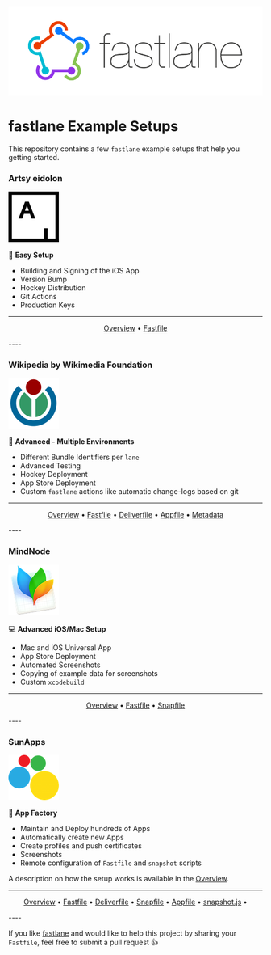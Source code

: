 <h3 align="center">
  <img src="Logos/fastlane_text.png" alt="fastlane Logo" />
</h3>

fastlane Example Setups
=======================

This repository contains a few `fastlane` example setups that help you getting started.

### Artsy eidolon
![Artsy](Logos/Artsy.png)

:green_heart: **Easy Setup**

- Building and Signing of the iOS App
- Version Bump
- Hockey Distribution
- Git Actions
- Production Keys

----

<p align="center">
  <a href="/Artsy/eidolon">Overview</a> &bull; 
  <a href="/Artsy/eidolon/Fastfile">Fastfile</a>
</p>
----

### Wikipedia by Wikimedia Foundation
![Wikmedia Logo](Logos/Wikimedia.png)

:green_book: **Advanced - Multiple Environments**

- Different Bundle Identifiers per `lane`
- Advanced Testing
- Hockey Deployment
- App Store Deployment
- Custom `fastlane` actions like automatic change-logs based on git

----

<p align="center">
  <a href="/Wikipedia/">Overview</a> &bull; 
  <a href="/Wikipedia/Fastfile">Fastfile</a> &bull; 
  <a href="/Wikipedia/Deliverfile">Deliverfile</a> &bull; 
  <a href="/Wikipedia/Appfile">Appfile</a> &bull; 
  <a href="/Wikipedia/metadata/">Metadata</a>
</p>
----

### MindNode
![MindNode](Logos/MindNode.png)

:computer: **Advanced iOS/Mac Setup**

- Mac and iOS Universal App
- App Store Deployment
- Automated Screenshots
- Copying of example data for screenshots
- Custom `xcodebuild`

----

<p align="center">
  <a href="/MindNode/">Overview</a> &bull; 
  <a href="/MindNode/Fastfile">Fastfile</a> &bull; 
  <a href="/Wikipedia/Snapfile">Snapfile</a>
</p>
----

### SunApps
![SunApps](Logos/SunApps.png)

:wrench: **App Factory**

- Maintain and Deploy hundreds of Apps
- Automatically create new Apps
- Create profiles and push certificates
- Screenshots
- Remote configuration of `Fastfile` and `snapshot` scripts

A description on how the setup works is available in the [Overview](/SunApps).

----

<p align="center">
  <a href="/SunApps/">Overview</a> &bull; 
  <a href="/SunApps/Fastfile">Fastfile</a> &bull; 
  <a href="/SunApps/Deliverfile">Deliverfile</a> &bull; 
  <a href="/SunApps/Snapfile">Snapfile</a> &bull; 
  <a href="/SunApps/Appfile">Appfile</a> &bull;
  <a href="/SunApps/snapshot.js">snapshot.js</a> &bull;
</p>
----

If you like [fastlane](https://fastlane.tools) and would like to help this project by sharing your `Fastfile`, feel free to submit a pull request :+1:

